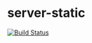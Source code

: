server-static
=============
[![Build Status](https://travis-ci.org/Tagtoo/serve-static.svg?branch=master)](https://travis-ci.org/Tagtoo/serve-static)
